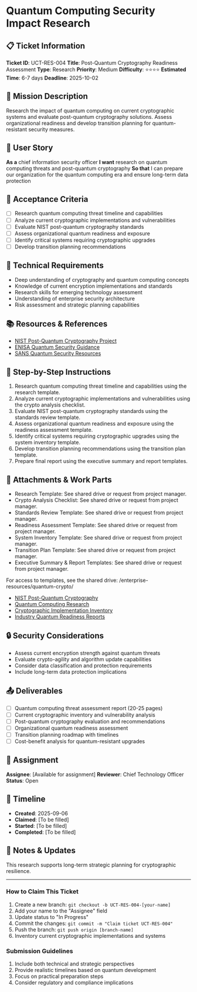 # Quantum Computing Security Impact Research

## 📋 Ticket Information

**Ticket ID**: UCT-RES-004
**Title**: Post-Quantum Cryptography Readiness Assessment
**Type**: Research
**Priority**: Medium
**Difficulty**: ⭐⭐⭐⭐
**Estimated Time**: 6-7 days
**Deadline**: 2025-10-02

## 🎯 Mission Description

Research the impact of quantum computing on current cryptographic systems and evaluate post-quantum cryptography solutions. Assess organizational readiness and develop transition planning for quantum-resistant security measures.

## 👤 User Story

**As a** chief information security officer
**I want** research on quantum computing threats and post-quantum cryptography
**So that** I can prepare our organization for the quantum computing era and ensure long-term data protection

## 📝 Acceptance Criteria

- [ ] Research quantum computing threat timeline and capabilities
- [ ] Analyze current cryptographic implementations and vulnerabilities
- [ ] Evaluate NIST post-quantum cryptography standards
- [ ] Assess organizational quantum readiness and exposure
- [ ] Identify critical systems requiring cryptographic upgrades
- [ ] Develop transition planning recommendations

## 🔧 Technical Requirements

- Deep understanding of cryptography and quantum computing concepts
- Knowledge of current encryption implementations and standards
- Research skills for emerging technology assessment
- Understanding of enterprise security architecture
- Risk assessment and strategic planning capabilities

## 📚 Resources & References

- [NIST Post-Quantum Cryptography Project](https://csrc.nist.gov/projects/post-quantum-cryptography)
- [ENISA Quantum Security Guidance](https://www.enisa.europa.eu/publications/quantum-safe-cryptography)
- [SANS Quantum Security Resources](https://www.sans.org/cyber-security-courses/quantum-safe-cryptography/)

## 📝 Step-by-Step Instructions

1. Research quantum computing threat timeline and capabilities using the research template.
2. Analyze current cryptographic implementations and vulnerabilities using the crypto analysis checklist.
3. Evaluate NIST post-quantum cryptography standards using the standards review template.
4. Assess organizational quantum readiness and exposure using the readiness assessment template.
5. Identify critical systems requiring cryptographic upgrades using the system inventory template.
6. Develop transition planning recommendations using the transition plan template.
7. Prepare final report using the executive summary and report templates.

## 📎 Attachments & Work Parts

- Research Template: See shared drive or request from project manager.
- Crypto Analysis Checklist: See shared drive or request from project manager.
- Standards Review Template: See shared drive or request from project manager.
- Readiness Assessment Template: See shared drive or request from project manager.
- System Inventory Template: See shared drive or request from project manager.
- Transition Plan Template: See shared drive or request from project manager.
- Executive Summary & Report Templates: See shared drive or request from project manager.

For access to templates, see the shared drive: /enterprise-resources/quantum-crypto/

- [NIST Post-Quantum Cryptography](https://csrc.nist.gov/Projects/post-quantum-cryptography)
- [Quantum Computing Research](academic-and-industry-sources)
- [Cryptographic Implementation Inventory](internal-documentation)
- [Industry Quantum Readiness Reports](analyst-firms)

## 🔒 Security Considerations

- Assess current encryption strength against quantum threats
- Evaluate crypto-agility and algorithm update capabilities
- Consider data classification and protection requirements
- Include long-term data protection implications

## 📤 Deliverables

- [ ] Quantum computing threat assessment report (20-25 pages)
- [ ] Current cryptographic inventory and vulnerability analysis
- [ ] Post-quantum cryptography evaluation and recommendations
- [ ] Organizational quantum readiness assessment
- [ ] Transition planning roadmap with timelines
- [ ] Cost-benefit analysis for quantum-resistant upgrades

## 👥 Assignment

**Assignee**: [Available for assignment]
**Reviewer**: Chief Technology Officer
**Status**: Open

## 📅 Timeline

- **Created**: 2025-09-06
- **Claimed**: [To be filled]
- **Started**: [To be filled]
- **Completed**: [To be filled]

## 💬 Notes & Updates

This research supports long-term strategic planning for cryptographic resilience.

---

### How to Claim This Ticket

1. Create a new branch: `git checkout -b UCT-RES-004-[your-name]`
2. Add your name to the "Assignee" field
3. Update status to "In Progress"
4. Commit the changes: `git commit -m "Claim ticket UCT-RES-004"`
5. Push the branch: `git push origin [branch-name]`
6. Inventory current cryptographic implementations and systems

### Submission Guidelines

1. Include both technical and strategic perspectives
2. Provide realistic timelines based on quantum development
3. Focus on practical preparation steps
4. Consider regulatory and compliance implications
